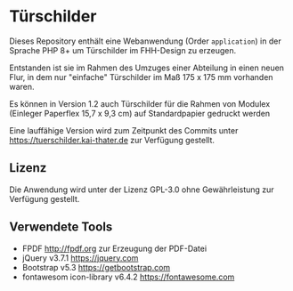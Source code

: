 # Türschilder

Dieses Repository enthält eine Webanwendung (Order ``application``) 
in der Sprache PHP 8+ um Türschilder im FHH-Design zu erzeugen.

Entstanden ist sie im Rahmen des Umzuges einer Abteilung in einen neuen Flur, 
in dem nur "einfache" Türschilder im Maß 175 x 175 mm vorhanden waren.

Es können in Version 1.2 auch Türschilder für die Rahmen von Modulex (Einleger Paperflex 15,7 x 9,3 cm) auf Standardpapier gedruckt werden

Eine lauffähige Version wird zum Zeitpunkt des Commits unter https://tuerschilder.kai-thater.de zur Verfügung gestellt. 


## Lizenz
Die Anwendung wird unter der Lizenz GPL-3.0 ohne Gewährleistung zur Verfügung gestellt.

## Verwendete Tools

- FPDF http://fpdf.org zur Erzeugung der PDF-Datei
- jQuery v3.7.1 https://jquery.com
- Bootstrap v5.3 https://getbootstrap.com
- fontawesom icon-library v6.4.2 https://fontawesome.com
